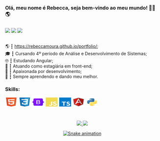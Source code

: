 ### Olá, meu nome é Rebecca, seja bem-vindo ao meu mundo! 👩‍💻🌎
##

<div>
  <a href = "https://www.linkedin.com/in/rebecca-moura-646579207/"><img src="https://img.shields.io/badge/LinkedIn-0077B5?style=for-the-badge&logo=linkedin&logoColor=white" target="_blank"></a>
  <a href = "mailto:rebeccamouradev@gmail.com"><img src="https://img.shields.io/badge/Gmail-D14836?style=for-the-badge&logo=gmail&logoColor=white" target="_blank"></a>
  <a href="wa.me/5521990869770" target="_blank"><img src="https://img.shields.io/badge/WhatsApp-25D366?style=for-the-badge&logo=whatsapp&logoColor=white" target="_blank"></a>
</div>

<br />

🌎 ┇ https://rebeccamoura.github.io/portfolio/; <br />
🎓 ┇ Cursando 4º período de Análise e Desenvolvimento de Sistemas; <br />
🤓 ┇ Estudando Angular; <br />
💼 ┇ Atuando como estagiária em front-end; <br />
🥰 ┇ Apaixonada por desenvolvimento; <br />
🚀 ┇ Sempre aprendendo e dando meu melhor.

### Skills:

<div style="display: inline_block">
  
  <img align="center" alt="Rebecca-HTML" height="30" width="40" src="https://raw.githubusercontent.com/devicons/devicon/master/icons/html5/html5-original.svg">
  <img align="center" alt="Rebecca-CSS" height="30" width="40" src="https://raw.githubusercontent.com/devicons/devicon/master/icons/css3/css3-original.svg">
  <img align="center" alt="Rebecca-Bootstrap" height="30" width="40" src="https://raw.githubusercontent.com/devicons/devicon/master/icons/bootstrap/bootstrap-original.svg">
  <img align="center" alt="Rebecca-JS" height="30" width="40" src="https://raw.githubusercontent.com/devicons/devicon/master/icons/javascript/javascript-plain.svg">
  <img align="center" alt="Rebecca-TS" height="30" width="40" src="https://raw.githubusercontent.com/devicons/devicon/master/icons/typescript/typescript-plain.svg">
  <img align="center" alt="Rebecca-Angular" height="30" width="40" src="https://raw.githubusercontent.com/devicons/devicon/master/icons/angularjs/angularjs-original.svg">
  <img align="center" alt="Rebecca-Python" height="30" width="40" src="https://raw.githubusercontent.com/devicons/devicon/master/icons/python/python-original.svg">
  
</div>

##
<br />

<div align="center">
  <a href="https://github.com/rebeccamoura">
  <img height="180em" src="https://github-readme-stats.vercel.app/api?username=rebeccamoura&show_icons=true&theme=dracula&include_all_commits=true&count_private=true"/>
  <img height="180em" src="https://github-readme-stats.vercel.app/api/top-langs/?username=rebeccamoura&layout=compact&langs_count=7&theme=dracula"/>
    
  ![Snake animation](https://github.com/rebeccamoura/rebeccamoura/blob/output/github-contribution-grid-snake.svg) 
</div>
